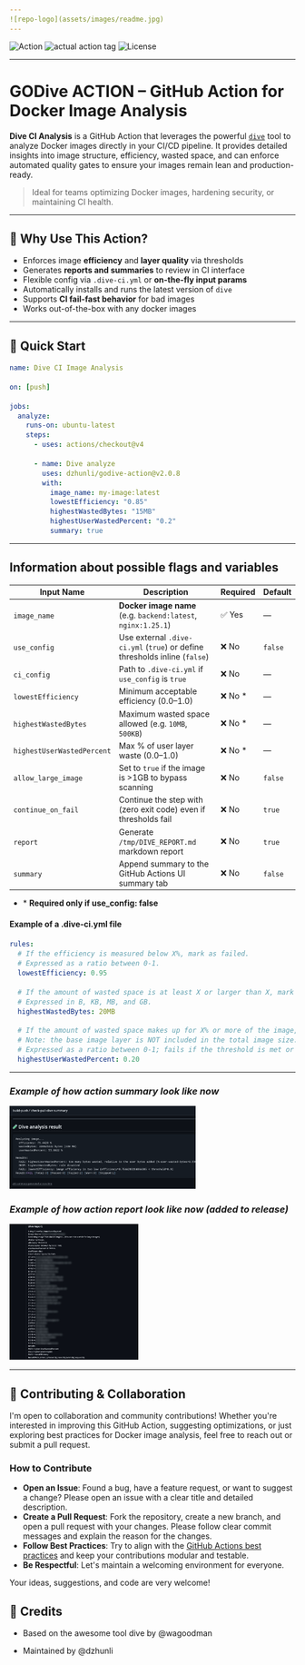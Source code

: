 ```yaml
---
![repo-logo](assets/images/readme.jpg)
---
```

![Action](https://img.shields.io/badge/Action-GitHub-blue?style=for-the-badge)
![actual action tag](https://img.shields.io/github/v/tag/dzhunli/godive-action?style=for-the-badge)
![License](https://img.shields.io/github/license/dzhunli/godive-action?style=for-the-badge)

---
#  GODive ACTION – GitHub Action for Docker Image Analysis

**Dive CI Analysis** is a GitHub Action that leverages the powerful [`dive`](https://github.com/wagoodman/dive) tool to analyze Docker images directly in your CI/CD pipeline. It provides detailed insights into image structure, efficiency, wasted space, and can enforce automated quality gates to ensure your images remain lean and production-ready.

>  Ideal for teams optimizing Docker images, hardening security, or maintaining CI health.

---

## 📌 Why Use This Action?

-  Enforces image **efficiency** and **layer quality** via thresholds
-  Generates **reports and summaries** to review in CI interface
-  Flexible config via `.dive-ci.yml` or **on-the-fly input params**
-  Automatically installs and runs the latest version of `dive`
-  Supports **CI fail-fast behavior** for bad images
-  Works out-of-the-box with any docker images

---

## 🚀 Quick Start

```yaml
name: Dive CI Image Analysis

on: [push]

jobs:
  analyze:
    runs-on: ubuntu-latest
    steps:
      - uses: actions/checkout@v4

      - name: Dive analyze
        uses: dzhunli/godive-action@v2.0.8
        with:
          image_name: my-image:latest
          lowestEfficiency: "0.85"
          highestWastedBytes: "15MB"
          highestUserWastedPercent: "0.2"
          summary: true
```
---
## Information about possible flags and variables

 Input Name                 | Description                                                                | Required | Default 
 -------------------------- | -------------------------------------------------------------------------- | -------- | ------- 
 `image_name`               | **Docker image name** (e.g. `backend:latest`, `nginx:1.25.1`)              | ✅ Yes    | —       
 `use_config`               | Use external `.dive-ci.yml` (`true`) or define thresholds inline (`false`) | ❌ No     | `false` 
 `ci_config`                | Path to `.dive-ci.yml` if `use_config` is `true`                           | ❌ No     | —       
 `lowestEfficiency`         | Minimum acceptable efficiency (0.0–1.0)                                    | ❌ No  *  | —       
 `highestWastedBytes`       | Maximum wasted space allowed (e.g. `10MB`, `500KB`)                        | ❌ No  *  | —       
 `highestUserWastedPercent` | Max % of user layer waste (0.0–1.0)                                        | ❌ No  *  | —       
 `allow_large_image`        | Set to `true` if the image is >1GB to bypass scanning                      | ❌ No     | `false` 
 `continue_on_fail`         | Continue the step with (zero exit code) even if thresholds fail            | ❌ No     | `true`  
 `report`                   | Generate `/tmp/DIVE_REPORT.md` markdown report                             | ❌ No     | `true`  
 `summary`                  | Append summary to the GitHub Actions UI summary tab                        | ❌ No     | `false` 

*  \* **Required only if use_config: false**

#### Example of a .dive-ci.yml file
```yaml
rules:
  # If the efficiency is measured below X%, mark as failed.
  # Expressed as a ratio between 0-1.
  lowestEfficiency: 0.95

  # If the amount of wasted space is at least X or larger than X, mark as failed.
  # Expressed in B, KB, MB, and GB.
  highestWastedBytes: 20MB

  # If the amount of wasted space makes up for X% or more of the image, mark as failed.
  # Note: the base image layer is NOT included in the total image size.
  # Expressed as a ratio between 0-1; fails if the threshold is met or crossed.
  highestUserWastedPercent: 0.20
```
---
### *Example of how action summary look like now*

<p align="left">
  <img src="assets/images/summary.png" alt="summary-action" width="65%" />
</p>

### *Example of how action report look like now (added to release)*

<p align="left">
  <img src="assets/images/report-in-release.jpg" alt="genereted-report" width="45%" />
</p>

---
## 🤝 Contributing & Collaboration

I'm open to collaboration and community contributions! Whether you're interested in improving this GitHub Action, suggesting optimizations, or just exploring best practices for Docker image analysis, feel free to reach out or submit a pull request.

### How to Contribute

- **Open an Issue**: Found a bug, have a feature request, or want to suggest a change? Please open an issue with a clear title and detailed description.
- **Create a Pull Request**: Fork the repository, create a new branch, and open a pull request with your changes. Please follow clear commit messages and explain the reason for the changes.
- **Follow Best Practices**: Try to align with the [GitHub Actions best practices](https://docs.github.com/en/actions/learn-github-actions/best-practices-for-github-actions) and keep your contributions modular and testable.
- **Be Respectful**: Let's maintain a welcoming environment for everyone.

Your ideas, suggestions, and code are very welcome!

## 🙏 Credits

- Based on the awesome tool dive by @wagoodman

- Maintained by @dzhunli